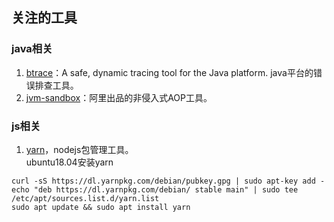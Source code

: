 ## 关注的工具

### java相关
1. [btrace](https://github.com/btraceio/btrace)：A safe, dynamic tracing tool for the Java platform.  java平台的错误排查工具。
2. [jvm-sandbox](https://github.com/alibaba/jvm-sandbox)：阿里出品的非侵入式AOP工具。


### js相关
1. [yarn](https://classic.yarnpkg.com/en/)，nodejs包管理工具。  
ubuntu18.04安装yarn
```
curl -sS https://dl.yarnpkg.com/debian/pubkey.gpg | sudo apt-key add -
echo "deb https://dl.yarnpkg.com/debian/ stable main" | sudo tee /etc/apt/sources.list.d/yarn.list
sudo apt update && sudo apt install yarn
```